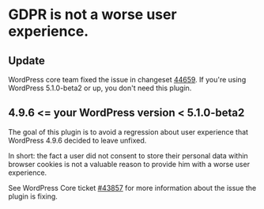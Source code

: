 # GDPR is not a worse user experience.

## Update

WordPress core team fixed the issue in changeset [44659](https://core.trac.wordpress.org/changeset/44659). If you're using WordPress 5.1.0-beta2 or up, you don't need this plugin.

## 4.9.6 <= your WordPress version < 5.1.0-beta2

The goal of this plugin is to avoid a regression about user experience that WordPress 4.9.6 decided to leave unfixed.

In short: the fact a user did not consent to store their personal data within browser cookies is not a valuable reason to provide him with a worse user experience.

See WordPress Core ticket [#43857](https://core.trac.wordpress.org/ticket/43857) for more information about the issue the plugin is fixing.
